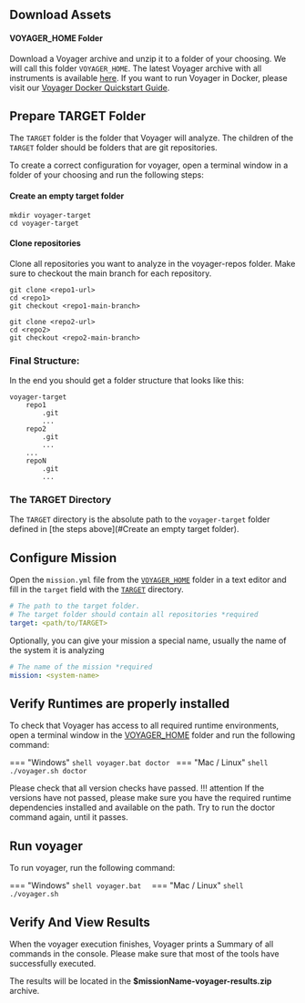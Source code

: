 ## Download Assets

#### VOYAGER_HOME Folder
Download a Voyager archive and unzip it to a folder of your choosing. We will call this folder `VOYAGER_HOME`. 
The latest Voyager archive with all instruments is available [here](https://github.com/dxworks/voyager/releases/download/v1.6.1/voyager-full.zip).
If you want to run Voyager in Docker, please visit our [Voyager Docker Quickstart Guide](docker-quickstart.md).

## Prepare TARGET Folder
The `TARGET` folder is the folder that Voyager will analyze. The children of the `TARGET` folder should be folders that are git repositories.

To create a correct configuration for voyager, open a terminal window in a folder of your choosing and run the following steps:

#### Create an empty target folder
```shell
mkdir voyager-target
cd voyager-target
```

#### Clone repositories
Clone all repositories you want to analyze in the voyager-repos folder. Make sure to checkout the main branch for each repository.
```shell
git clone <repo1-url>
cd <repo1>
git checkout <repo1-main-branch>

git clone <repo2-url>
cd <repo2>
git checkout <repo2-main-branch>
```

### Final Structure:
In the end you should get a folder structure that looks like this:
```text
voyager-target
    repo1
        .git
        ...
    repo2
        .git
        ...
    ...
    repoN
        .git
        ...
```

### The TARGET Directory
The `TARGET` directory is the absolute path to the `voyager-target` folder defined in [the steps above](#Create an empty target folder).

## Configure Mission
Open the `mission.yml` file from the [`VOYAGER_HOME`](#voyager_home-folder) folder in a text editor and fill in the `target` field with the [`TARGET`](#the-target-directory) directory.

```yaml
# The path to the target folder.
# The target folder should contain all repositories *required
target: <path/to/TARGET>
```

Optionally, you can give your mission a special name, usually the name of the system it is analyzing
```yaml
# The name of the mission *required
mission: <system-name>
```


## Verify Runtimes are properly installed
To check that Voyager has access to all required runtime environments, open a terminal window in the [VOYAGER_HOME](#voyager_home-folder) folder and run the following command:


=== "Windows"
    ```shell
    voyager.bat doctor
    ```
=== "Mac / Linux"
    ```shell
    ./voyager.sh doctor
    ```

Please check that all version checks have passed.
!!! attention
    If the versions have not passed, please make sure you have the required runtime dependencies installed and available on the path.
    Try to run the doctor command again, until it passes.

## Run voyager
To run voyager, run the following command:

=== "Windows"
    ```shell
    voyager.bat 
    ```
=== "Mac / Linux"
    ```shell
    ./voyager.sh 
    ```

## Verify And View Results
When the voyager execution finishes, Voyager prints a Summary of all commands in the console. Please make sure that most of the tools have successfully executed.

The results will be located in the **$missionName-voyager-results.zip** archive.
